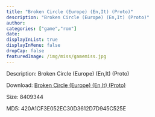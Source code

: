 ```yaml
---
title: "Broken Circle (Europe) (En,It) (Proto)"
description: "Broken Circle (Europe) (En,It) (Proto)"
author: 
categories: ["game","rom"]
date: 
displayInList: true
displayInMenu: false
dropCap: false
featuredImage: /img/miss/gamemiss.jpg
---
```


Description: Broken Circle (Europe) (En,It) (Proto)

Download: <a style="text-decoration:underline;" href="https://mega.nz/#!iCZCgIIa!-mbvnzglNay-SMVM_h3bmnWEiV5bnfKVtSUdLoV7-WA" target = "_blank" rel = "nofollow" > Broken Circle (Europe) (En,It) (Proto)</a>

Size: 8409344

MD5: 420A1CF3E052EC30D3612D7D945C525E

